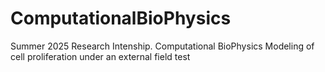 # ComputationalBioPhysics
Summer 2025 Research Intenship. Computational BioPhysics Modeling of cell proliferation under an external field 
test